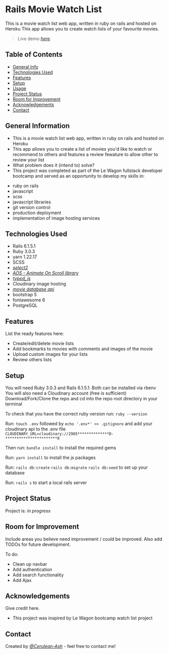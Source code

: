 # Rails Movie Watch List

This is a movie watch list web app, written in ruby on rails and hosted on Heroku
This app allows you to create watch lists of your favourite movies.

> Live demo [_here_](https://movie-watch-list-808.herokuapp.com/). <!-- If you have the project hosted somewhere, include the link here. -->

## Table of Contents
* [General Info](#general-information)
* [Technologies Used](#technologies-used)
* [Features](#features)
* [Setup](#setup)
* [Usage](#usage)
* [Project Status](#project-status)
* [Room for Improvement](#room-for-improvement)
* [Acknowledgements](#acknowledgements)
* [Contact](#contact)
<!-- * [License](#license) -->


## General Information
- This is a movie watch list web app, written in ruby on rails and hosted on Heroku
- This app allows you to create a list of movies you'd like to watch or recommend to others and features a review fewature to allow other to review your list
- What problem does it (intend to) solve?
- This project was completed as part of the Le Wagon fullstack developer bootcamp and served as an opportunity to develop my skills in:
+ ruby on rails
+ javascript
+ scss
+ javascript libraries
+ git version control
+ production deployment
+ implementation of image hosting services


## Technologies Used
- Rails 6.1.5.1
- Ruby 3.0.3
- yarn 1.22.17
- SCSS
- [_select2_](https://select2.org/)
- [_AOS - Animate On Scroll library_](https://michalsnik.github.io/aos/)
- [_typed_js_](https://mattboldt.com/demos/typed-js/)
- Cloudinary image hosting
- [_movie database api_](https://developers.themoviedb.org/3/movies/get-top-rated-movies)
- bootstrap 5
- fontawesome 6
- PostgreSQL


## Features
List the ready features here:
- Create/edit/delete movie lists
- Add bookmarks to movies with comments and images of the movie
- Upload custom images for your lists
- Review others lists


## Setup
You will need Ruby 3.0.3 and Rails 6.1.5.1. Both can be installed via rbenv
You will also need a Cloudinary account (free is sufficient)
Download/Fork/Clone the repo and cd into the repo root directory in your terminal

To check that you have the correct ruby version run:
```ruby --version```

Run: ```touch .env``` followed by ```echo '.env*' >> .gitignore```
and add your cloudinary api to the .env file ```CLOUDINARY_URL=cloudinary://2985**************D-***********************8```

Then run:
```bundle install```
to install the required gems

Run:
```yarn install```
to install the js packages

Run:
```rails db:create```
```rails db:migrate```
```rails db:seed```
to set up your database

Run:
```rails s```
to start a local rails server


## Project Status
Project is: _in progress_


## Room for Improvement
Include areas you believe need improvement / could be improved. Also add TODOs for future development.

To do:
- Clean up navbar 
- Add authentication
- Add search functionality
- Add Ajax


## Acknowledgements
Give credit here.
- This project was inspired by Le Wagon bootcamp watch list project


## Contact
Created by [_@Cerulean-Ash_](https://cerulean-ash.github.io/portfolioV2/) - feel free to contact me!


